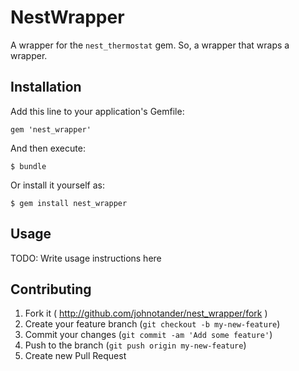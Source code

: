 # NestWrapper

A wrapper for the `nest_thermostat` gem. So, a wrapper that wraps a wrapper.

## Installation

Add this line to your application's Gemfile:

    gem 'nest_wrapper'

And then execute:

    $ bundle

Or install it yourself as:

    $ gem install nest_wrapper

## Usage

TODO: Write usage instructions here

## Contributing

1. Fork it ( http://github.com/johnotander/nest_wrapper/fork )
2. Create your feature branch (`git checkout -b my-new-feature`)
3. Commit your changes (`git commit -am 'Add some feature'`)
4. Push to the branch (`git push origin my-new-feature`)
5. Create new Pull Request
